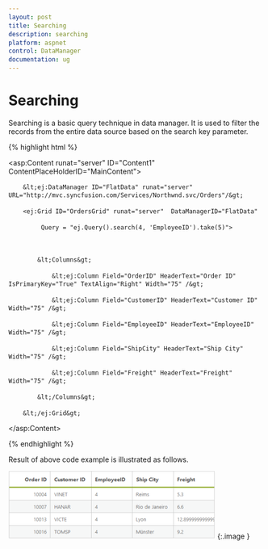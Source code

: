 ```yaml
---
layout: post
title: Searching
description: searching
platform: aspnet
control: DataManager
documentation: ug
---
```


# Searching

Searching is a basic query technique in data manager. It is used to filter the records from the entire data source based on the search key parameter.

{% highlight html %}

&lt;asp:Content runat="server" ID="Content1" ContentPlaceHolderID="MainContent"&gt;



        &lt;ej:DataManager ID="FlatData" runat="server" URL="http://mvc.syncfusion.com/Services/Northwnd.svc/Orders"/&gt;

        <ej:Grid ID="OrdersGrid" runat="server"  DataManagerID="FlatData"

             Query = "ej.Query().search(4, 'EmployeeID').take(5)">



            &lt;Columns&gt;

                &lt;ej:Column Field="OrderID" HeaderText="Order ID" IsPrimaryKey="True" TextAlign="Right" Width="75" /&gt;

                &lt;ej:Column Field="CustomerID" HeaderText="Customer ID" Width="75" /&gt;

                &lt;ej:Column Field="EmployeeID" HeaderText="EmployeeID" Width="75" /&gt;

                &lt;ej:Column Field="ShipCity" HeaderText="Ship City" Width="75" /&gt;

                &lt;ej:Column Field="Freight" HeaderText="Freight" Width="75" /&gt;

            &lt;/Columns&gt;

        &lt;/ej:Grid&gt;

&lt;/asp:Content&gt;

{% endhighlight %}

Result of above code example is illustrated as follows.

![](Searching_images/Searching_img1.png)
{:.image }


